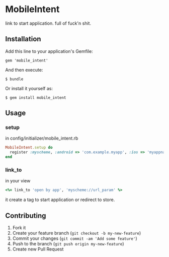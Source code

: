 # MobileIntent

link to start application.
full of fuck'n shit.

## Installation

Add this line to your application's Gemfile:

    gem 'mobile_intent'

And then execute:

    $ bundle

Or install it yourself as:

    $ gem install mobile_intent

## Usage

### setup

in config/initializer/mobile_intent.rb

```ruby
MobileIntent.setup do
  register :myscheme, :android => 'com.example.myapp', :ios => 'myappname'
end
```

### link_to

in your view

```ruby
<%= link_to 'open by app', 'myscheme://url_param' %>
```

it create a tag to start application or redirect to store.

## Contributing

1. Fork it
2. Create your feature branch (`git checkout -b my-new-feature`)
3. Commit your changes (`git commit -am 'Add some feature'`)
4. Push to the branch (`git push origin my-new-feature`)
5. Create new Pull Request
